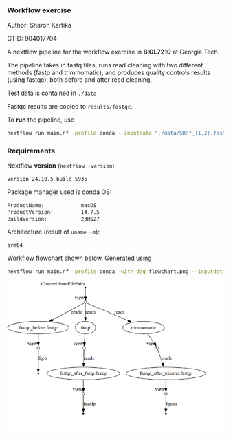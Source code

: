 ### Workflow exercise
Author: Sharon Kartika

GTID: 904017704

A nextflow pipeline for the workflow exercise in **BIOL7210** at Georgia Tech. 

The pipeline takes in fastq files, runs read cleaning with two different methods (fastp and trimmomatic), and produces quality controls results (using fastqc), both before and after read cleaning.

Test data is contained in `./data`

Fastqc results are copied to `results/fastqc`. 

To **run** the pipeline, use 
```bash
nextflow run main.nf -profile conda --inputdata "./data/SRR*_{1,2}.fastq.gz"
```

### Requirements
Nextflow **version** (`nextflow -version`)
```
version 24.10.5 build 5935
```

Package manager used is conda
OS:
```
ProductName:            macOS
ProductVersion:         14.7.5
BuildVersion:           23H527
```

Architecture (result of `uname -m`):
```
arm64
```

Workflow flowchart shown below. Generated using 

```bash
nextflow run main.nf -profile conda -with-dag flowchart.png --inputdata "./data/SRR*_{1,2}.fastq.gz"
```

![Alt text](./flowchart.png)